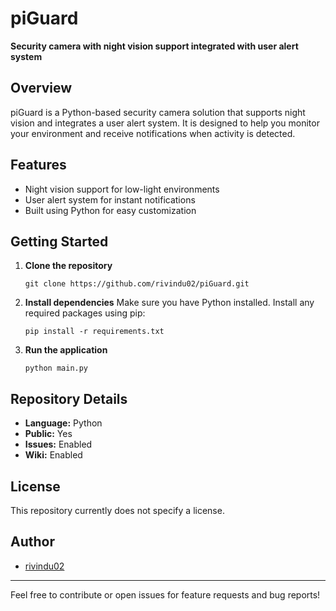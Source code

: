 # piGuard

**Security camera with night vision support integrated with user alert system**

## Overview

piGuard is a Python-based security camera solution that supports night vision and integrates a user alert system. It is designed to help you monitor your environment and receive notifications when activity is detected.

## Features

- Night vision support for low-light environments
- User alert system for instant notifications
- Built using Python for easy customization

## Getting Started

1. **Clone the repository**
   ```
   git clone https://github.com/rivindu02/piGuard.git
   ```

2. **Install dependencies**
   Make sure you have Python installed. Install any required packages using pip:
   ```
   pip install -r requirements.txt
   ```

3. **Run the application**
   ```
   python main.py
   ```

## Repository Details

- **Language:** Python
- **Public:** Yes
- **Issues:** Enabled
- **Wiki:** Enabled

## License

This repository currently does not specify a license.

## Author

- [rivindu02](https://github.com/rivindu02)

---

Feel free to contribute or open issues for feature requests and bug reports!
